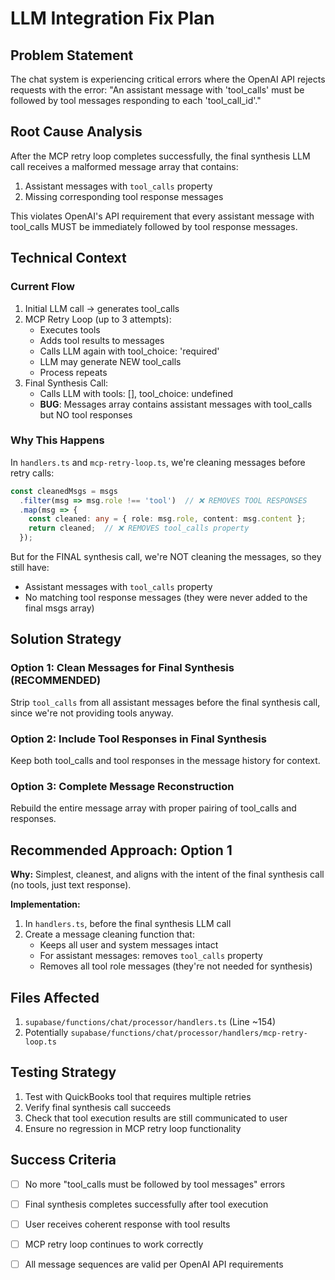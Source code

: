 # LLM Integration Fix Plan

## Problem Statement

The chat system is experiencing critical errors where the OpenAI API rejects requests with the error:
"An assistant message with 'tool_calls' must be followed by tool messages responding to each 'tool_call_id'."

## Root Cause Analysis

After the MCP retry loop completes successfully, the final synthesis LLM call receives a malformed message array that contains:
1. Assistant messages with `tool_calls` property
2. Missing corresponding tool response messages

This violates OpenAI's API requirement that every assistant message with tool_calls MUST be immediately followed by tool response messages.

## Technical Context

### Current Flow
1. Initial LLM call → generates tool_calls
2. MCP Retry Loop (up to 3 attempts):
   - Executes tools
   - Adds tool results to messages
   - Calls LLM again with tool_choice: 'required'
   - LLM may generate NEW tool_calls
   - Process repeats
3. Final Synthesis Call:
   - Calls LLM with tools: [], tool_choice: undefined
   - **BUG**: Messages array contains assistant messages with tool_calls but NO tool responses

### Why This Happens

In `handlers.ts` and `mcp-retry-loop.ts`, we're cleaning messages before retry calls:

```typescript
const cleanedMsgs = msgs
  .filter(msg => msg.role !== 'tool')  // ❌ REMOVES TOOL RESPONSES
  .map(msg => {
    const cleaned: any = { role: msg.role, content: msg.content };
    return cleaned;  // ❌ REMOVES tool_calls property
  });
```

But for the FINAL synthesis call, we're NOT cleaning the messages, so they still have:
- Assistant messages with `tool_calls` property
- No matching tool response messages (they were never added to the final msgs array)

## Solution Strategy

### Option 1: Clean Messages for Final Synthesis (RECOMMENDED)
Strip `tool_calls` from all assistant messages before the final synthesis call, since we're not providing tools anyway.

### Option 2: Include Tool Responses in Final Synthesis
Keep both tool_calls and tool responses in the message history for context.

### Option 3: Complete Message Reconstruction
Rebuild the entire message array with proper pairing of tool_calls and responses.

## Recommended Approach: Option 1

**Why:** Simplest, cleanest, and aligns with the intent of the final synthesis call (no tools, just text response).

**Implementation:**
1. In `handlers.ts`, before the final synthesis LLM call
2. Create a message cleaning function that:
   - Keeps all user and system messages intact
   - For assistant messages: removes `tool_calls` property
   - Removes all tool role messages (they're not needed for synthesis)

## Files Affected

1. `supabase/functions/chat/processor/handlers.ts` (Line ~154)
2. Potentially `supabase/functions/chat/processor/handlers/mcp-retry-loop.ts`

## Testing Strategy

1. Test with QuickBooks tool that requires multiple retries
2. Verify final synthesis call succeeds
3. Check that tool execution results are still communicated to user
4. Ensure no regression in MCP retry loop functionality

## Success Criteria

- [ ] No more "tool_calls must be followed by tool messages" errors
- [ ] Final synthesis completes successfully after tool execution
- [ ] User receives coherent response with tool results
- [ ] MCP retry loop continues to work correctly
- [ ] All message sequences are valid per OpenAI API requirements


